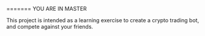 =======
YOU ARE IN MASTER

This project is intended as a learning exercise to create a crypto trading bot, and compete against your friends.

